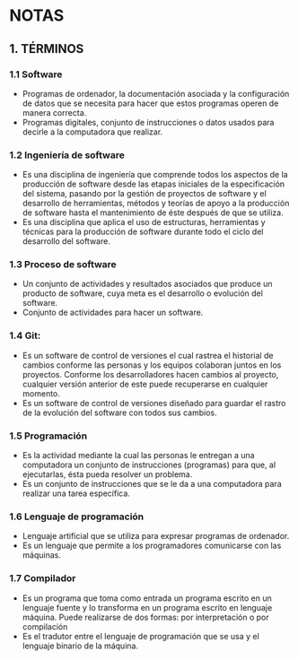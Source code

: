 # NOTAS
## 1. TÉRMINOS
### 1.1 Software
- Programas de ordenador, la documentación asociada y la configuración de datos que se necesita para hacer que estos programas operen de manera correcta.
- Programas digitales, conjunto de instrucciones o datos usados para decirle a la computadora que realizar.

### 1.2 Ingeniería de software
- Es una disciplina de ingeniería que comprende todos los aspectos de la producción de software desde las etapas iniciales de la especificación del sistema, pasando por la gestión de proyectos de software y el desarrollo de herramientas, métodos y teorías de apoyo a la producción de software hasta el mantenimiento de éste después de que se utiliza.
- Es una disciplina que aplica el uso de estructuras, herramientas y técnicas para la producción de software durante todo el ciclo del desarrollo del software.

### 1.3 Proceso de software
- Un conjunto de actividades y resultados asociados que produce un producto de software, cuya meta es el desarrollo o evolución del software.
- Conjunto de actividades para hacer un software.

### 1.4 Git:
- Es un software de control de versiones el cual rastrea el historial de cambios conforme las personas y los equipos colaboran juntos en los proyectos. Conforme los desarrolladores hacen cambios al proyecto, cualquier versión anterior de este puede recuperarse en cualquier momento.
- Es un software de control de versiones diseñado para guardar el rastro de la evolución del software con todos sus cambios.

### 1.5 Programación
- Es la actividad mediante la cual las personas le entregan a una computadora un conjunto de instrucciones (programas) para que, al ejecutarlas, ésta pueda resolver un problema.
- Es un conjunto de instrucciones que se le da a una computadora para realizar una tarea específica.

### 1.6 Lenguaje de programación
- Lenguaje artificial que se utiliza para expresar programas de ordenador.
- Es un lenguaje que permite a los programadores comunicarse con las máquinas.

### 1.7 Compilador
- Es un programa que toma como entrada un programa escrito en un lenguaje fuente y lo transforma en un programa escrito en lenguaje máquina. Puede realizarse de dos formas: por interpretación o por compilación
- Es el tradutor entre el lenguaje de programación que se usa y el lenguaje binario de la máquina.
